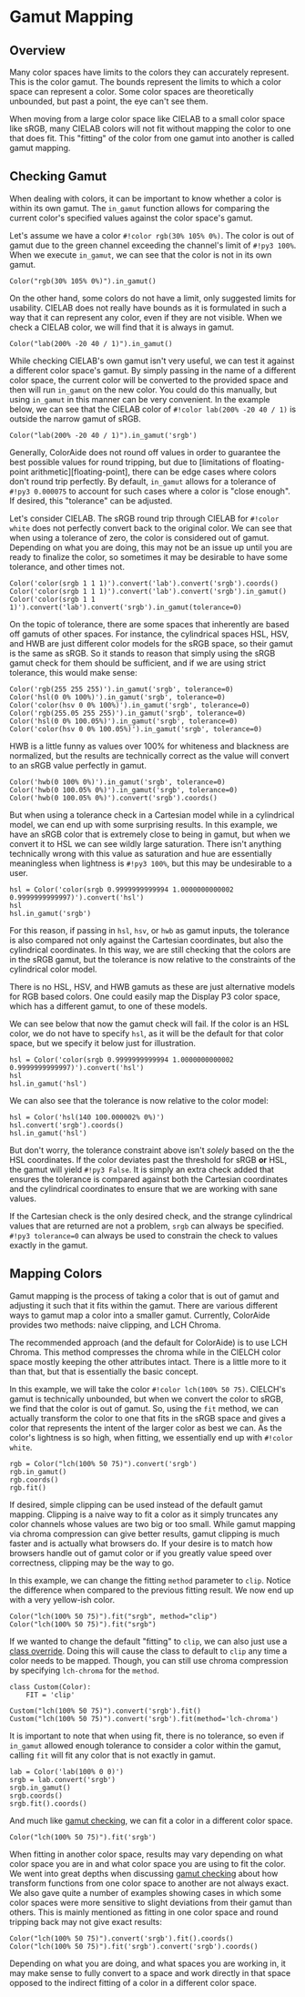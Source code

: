 # Gamut Mapping

## Overview

Many color spaces have limits to the colors they can accurately represent. This is the color gamut. The bounds represent
the limits to which a color space can represent a color. Some color spaces are theoretically unbounded, but past a
point, the eye can't see them.

When moving from a large color space like CIELAB to a small color space like sRGB, many CIELAB colors will not fit
without mapping the color to one that does fit. This "fitting" of the color from one gamut into another is called gamut
mapping.

## Checking Gamut

When dealing with colors, it can be important to know whether a color is within its own gamut. The `in_gamut` function
allows for comparing the current color's specified values against the color space's gamut.

Let's assume we have a color `#!color rgb(30% 105% 0%)`. The color is out of gamut due to the green channel exceeding
the channel's limit of `#!py3 100%`. When we execute `in_gamut`, we can see that the color is not in its own gamut.

```playground
Color("rgb(30% 105% 0%)").in_gamut()
```

On the other hand, some colors do not have a limit, only suggested limits for usability. CIELAB does not really have
bounds as it is formulated in such a way that it can represent any color, even if they are not visible. When we check a
CIELAB color, we will find that it is always in gamut.

```playground
Color("lab(200% -20 40 / 1)").in_gamut()
```

While checking CIELAB's own gamut isn't very useful, we can test it against a different color space's gamut. By simply
passing in the name of a different color space, the current color will be converted to the provided space and then
will run `in_gamut` on the new color. You could do this manually, but using `in_gamut` in this manner can be very
convenient. In the example below, we can see that the CIELAB color of `#!color lab(200% -20 40 / 1)` is outside the
narrow gamut of sRGB.

```playground
Color("lab(200% -20 40 / 1)").in_gamut('srgb')
```

Generally, ColorAide does not round off values in order to guarantee the best possible values for round tripping, but
due to [limitations of floating-point arithmetic][floating-point], there can be edge cases where colors don't round trip
perfectly. By default, `in_gamut` allows for a tolerance of `#!py3 0.000075` to account for such cases where a color
is "close enough". If desired, this "tolerance" can be adjusted.

Let's consider CIELAB. The sRGB round trip through CIELAB for `#!color white` does not perfectly convert back to the
original color. We can see that when using a tolerance of zero, the color is considered out of gamut. Depending on what
you are doing, this may not be an issue up until you are ready to finalize the color, so sometimes it may be desirable
to have some tolerance, and other times not.

```playground
Color('color(srgb 1 1 1)').convert('lab').convert('srgb').coords()
Color('color(srgb 1 1 1)').convert('lab').convert('srgb').in_gamut()
Color('color(srgb 1 1 1)').convert('lab').convert('srgb').in_gamut(tolerance=0)
```

On the topic of tolerance, there are some spaces that inherently are based off gamuts of other spaces. For instance, the
cylindrical spaces HSL, HSV, and HWB are just different color models for the sRGB space, so their gamut is the same as
sRGB. So it stands to reason that simply using the sRGB gamut check for them should be sufficient, and if we are using
strict tolerance, this would make sense:

```playground
Color('rgb(255 255 255)').in_gamut('srgb', tolerance=0)
Color('hsl(0 0% 100%)').in_gamut('srgb', tolerance=0)
Color('color(hsv 0 0% 100%)').in_gamut('srgb', tolerance=0)
Color('rgb(255.05 255 255)').in_gamut('srgb', tolerance=0)
Color('hsl(0 0% 100.05%)').in_gamut('srgb', tolerance=0)
Color('color(hsv 0 0% 100.05%)').in_gamut('srgb', tolerance=0)
```

HWB is a little funny as values over 100% for whiteness and blackness are normalized, but the results are technically
correct as the value will convert to an sRGB value perfectly in gamut.

```playground
Color('hwb(0 100% 0%)').in_gamut('srgb', tolerance=0)
Color('hwb(0 100.05% 0%)').in_gamut('srgb', tolerance=0)
Color('hwb(0 100.05% 0%)').convert('srgb').coords()
```

But when using a tolerance check in a Cartesian model while in a cylindrical model, we can end up with some surprising
results. In this example, we have an sRGB color that is extremely close to being in gamut, but when we convert it to HSL
we can see wildly large saturation. There isn't anything technically wrong with this value as saturation and hue are
essentially meaningless when lightness is `#!py3 100%`, but this may be undesirable to a user.

```playground
hsl = Color('color(srgb 0.9999999999994 1.0000000000002 0.9999999999997)').convert('hsl')
hsl
hsl.in_gamut('srgb')
```

For this reason, if passing in `hsl`, `hsv`, or `hwb` as gamut inputs, the tolerance is also compared not only against
the Cartesian coordinates, but also the cylindrical coordinates. In this way, we are still checking that the colors are
in the sRGB gamut, but the tolerance is now relative to the constraints of the cylindrical color model.

There is no HSL, HSV, and HWB gamuts as these are just alternative models for RGB based colors. One could easily map the
Display P3 color space, which has a different gamut, to one of these models.

We can see below that now the gamut check will fail. If the color is an HSL color, we do not have to specify `hsl`, as
it will be the default for that color space, but we specify it below just for illustration.

```playground
hsl = Color('color(srgb 0.9999999999994 1.0000000000002 0.9999999999997)').convert('hsl')
hsl
hsl.in_gamut('hsl')
```

We can also see that the tolerance is now relative to the color model:

```playground
hsl = Color('hsl(140 100.000002% 0%)')
hsl.convert('srgb').coords()
hsl.in_gamut('hsl')
```

But don't worry, the tolerance constraint above isn't _solely_ based on the the HSL coordinates. If the color deviates
past the threshold for sRGB **or** HSL, the gamut will yield `#!py3 False`. It is simply an extra check added that
ensures the tolerance is compared against both the Cartesian coordinates and the cylindrical coordinates to ensure that
we are working with sane values.

If the Cartesian check is the only desired check, and the strange cylindrical values that are returned are not a
problem, `srgb` can always be specified. `#!py3 tolerance=0` can always be used to constrain the check to values exactly
in the gamut.

## Mapping Colors

Gamut mapping is the process of taking a color that is out of gamut and adjusting it such that it fits within the gamut.
There are various different ways to gamut map a color into a smaller gamut. Currently, ColorAide provides two methods:
naive clipping, and LCH Chroma.

The recommended approach (and the default for ColorAide) is to use LCH Chroma. This method compresses the chroma while
in the CIELCH color space mostly keeping the other attributes intact. There is a little more to it than that, but that
is essentially the basic concept.

In this example, we will take the color `#!color lch(100% 50 75)`. CIELCH's gamut is technically unbounded, but when we
convert the color to sRGB, we find that the color is out of gamut. So, using the `fit` method, we can actually transform
the color to one that fits in the sRGB space and gives a color that represents the intent of the larger color as best we
can. As the color's lightness is so high, when fitting, we essentially end up with `#!color white`.

```playground
rgb = Color("lch(100% 50 75)").convert('srgb')
rgb.in_gamut()
rgb.coords()
rgb.fit()
```

If desired, simple clipping can be used instead of the default gamut mapping. Clipping is a naive way to fit a color as
it simply truncates any color channels whose values are two big or too small. While gamut mapping via chroma compression
can give better results, gamut clipping is much faster and is actually what browsers do. If your desire is to match how
browsers handle out of gamut color or if you greatly value speed over correctness, clipping may be the way to go.

In this example, we can change the fitting `method` parameter to `clip`. Notice the difference when compared to the
previous fitting result. We now end up with a very yellow-ish color.

```playground
Color("lch(100% 50 75)").fit("srgb", method="clip")
Color("lch(100% 50 75)").fit("srgb")
```

If we wanted to change the default "fitting" to `clip`, we can also just use a
[class override](./color.md#override-default-settings). Doing this will cause the class to default to `clip` any time a
color needs to be mapped. Though, you can still use chroma compression by specifying `lch-chroma` for the `method`.

```playground
class Custom(Color):
    FIT = 'clip'

Custom("lch(100% 50 75)").convert('srgb').fit()
Custom("lch(100% 50 75)").convert('srgb').fit(method='lch-chroma')
```

It is important to note that when using fit, there is no tolerance, so even if `in_gamut` allowed enough tolerance to
consider a color within the gamut, calling `fit` will fit any color that is not exactly in gamut.

```playground
lab = Color('lab(100% 0 0)')
srgb = lab.convert('srgb')
srgb.in_gamut()
srgb.coords()
srgb.fit().coords()
```

And much like [gamut checking](#gamut-checking), we can fit a color in a different color space.

```playground
Color("lch(100% 50 75)").fit('srgb')
```

When fitting in another color space, results may vary depending on what color space you are in and what color space you
are using to fit the color. We went into great depths when discussing [gamut checking](#gamut-checking) about how
transform functions from one color space to another are not always exact. We also gave quite a number of examples
showing cases in which some color spaces were more sensitive to slight deviations from their gamut than others. This is
mainly mentioned as fitting in one color space and round tripping back may not give exact results:

```playground
Color("lch(100% 50 75)").convert('srgb').fit().coords()
Color("lch(100% 50 75)").fit('srgb').convert('srgb').coords()
```

Depending on what you are doing, and what spaces you are working in, it may make sense to fully convert to a space and
work directly in that space opposed to the indirect fitting of a color in a different color space.
